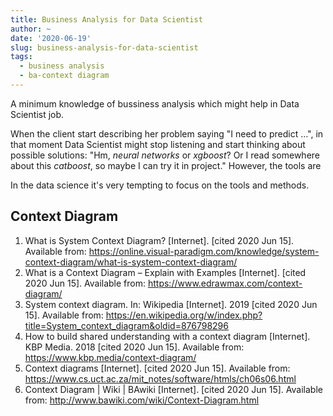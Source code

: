```yaml
---
title: Business Analysis for Data Scientist
author: ~
date: '2020-06-19'
slug: business-analysis-for-data-scientist
tags:
  - business analysis
  - ba-context diagram
---
```


A minimum knowledge of bussiness analysis which might help in Data Scientist job.

<!--more-->

When the client start describing her problem saying "I need to predict ...", in that moment Data Scientist might stop listening and start thinking about possible solutions: "Hm, *neural networks* or *xgboost*? Or I read somewhere about this *catboost*, so maybe I can try it in project." However, the tools are 

In the data science it's very tempting to focus on the tools and methods. 


## Context Diagram

1. What is System Context Diagram? [Internet]. [cited 2020 Jun 15]. Available from: https://online.visual-paradigm.com/knowledge/system-context-diagram/what-is-system-context-diagram/
2. What is a Context Diagram – Explain with Examples [Internet]. [cited 2020 Jun 15]. Available from: https://www.edrawmax.com/context-diagram/
3. System context diagram. In: Wikipedia [Internet]. 2019 [cited 2020 Jun 15]. Available from: https://en.wikipedia.org/w/index.php?title=System_context_diagram&oldid=876798296
4. How to build shared understanding with a context diagram [Internet]. KBP Media. 2018 [cited 2020 Jun 15]. Available from: https://www.kbp.media/context-diagram/
5. Context diagrams [Internet]. [cited 2020 Jun 15]. Available from: https://www.cs.uct.ac.za/mit_notes/software/htmls/ch06s06.html
6. Context Diagram | Wiki | BAwiki [Internet]. [cited 2020 Jun 15]. Available from: http://www.bawiki.com/wiki/Context-Diagram.html



